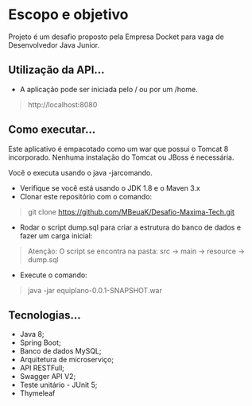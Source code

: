 # Escopo e objetivo
Projeto é um desafio proposto pela Empresa Docket para vaga de Desenvolvedor Java Junior.

## Utilização da API...
- A aplicação pode ser iniciada pelo / ou por um /home.

> http://localhost:8080

## Como executar...
Este aplicativo é empacotado como um war que possui o Tomcat 8 incorporado. Nenhuma instalação do Tomcat ou JBoss é necessária. 

Você o executa usando o java -jarcomando.
- Verifique se você está usando o JDK 1.8 e o Maven 3.x
- Clonar este repositório com o comando:
> git clone https://github.com/MBeuaK/Desafio-Maxima-Tech.git
- Rodar o script dump.sql para criar a estrutura do banco de dados e fazer um carga inicial:
> Atenção: O script se encontra na pasta: src -> main -> resource -> dump.sql
- Execute o comando:
> java -jar equiplano-0.0.1-SNAPSHOT.war

## Tecnologias...
- Java 8;
- Spring Boot;
- Banco de dados MySQL;
- Arquitetura de microserviço;
- API RESTFull;
- Swagger API V2;
- Teste unitário - JUnit 5;
- Thymeleaf
